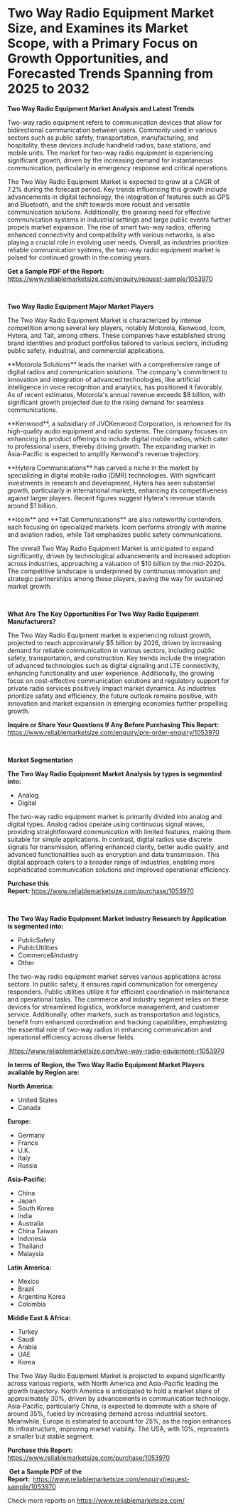 <p><h1>Two Way Radio Equipment Market Size, and Examines its Market Scope, with a Primary Focus on Growth Opportunities, and Forecasted Trends Spanning from 2025 to 2032</h1></p><p><strong>Two Way Radio Equipment Market Analysis and Latest Trends</strong></p>
<p><p>Two-way radio equipment refers to communication devices that allow for bidirectional communication between users. Commonly used in various sectors such as public safety, transportation, manufacturing, and hospitality, these devices include handheld radios, base stations, and mobile units. The market for two-way radio equipment is experiencing significant growth, driven by the increasing demand for instantaneous communication, particularly in emergency response and critical operations.</p><p>The Two Way Radio Equipment Market is expected to grow at a CAGR of 7.2% during the forecast period. Key trends influencing this growth include advancements in digital technology, the integration of features such as GPS and Bluetooth, and the shift towards more robust and versatile communication solutions. Additionally, the growing need for effective communication systems in industrial settings and large public events further propels market expansion. The rise of smart two-way radios, offering enhanced connectivity and compatibility with various networks, is also playing a crucial role in evolving user needs. Overall, as industries prioritize reliable communication systems, the two-way radio equipment market is poised for continued growth in the coming years.</p></p>
<p><strong>Get a Sample PDF of the Report:&nbsp;</strong> <a href="https://www.reliablemarketsize.com/enquiry/request-sample/1053970?utm_campaign=2314&utm_medium=2&utm_source=Github&utm_content=ia&utm_term=16022025&utm_id=two-way-radio-equipment">https://www.reliablemarketsize.com/enquiry/request-sample/1053970</a></p>
<p>&nbsp;</p>
<p><strong>Two Way Radio Equipment Major Market Players</strong></p>
<p><p>The Two Way Radio Equipment Market is characterized by intense competition among several key players, notably Motorola, Kenwood, Icom, Hytera, and Tait, among others. These companies have established strong brand identities and product portfolios tailored to various sectors, including public safety, industrial, and commercial applications.</p><p>**Motorola Solutions** leads the market with a comprehensive range of digital radios and communication solutions. The company's commitment to innovation and integration of advanced technologies, like artificial intelligence in voice recognition and analytics, has positioned it favorably. As of recent estimates, Motorola's annual revenue exceeds $8 billion, with significant growth projected due to the rising demand for seamless communications.</p><p>**Kenwood**, a subsidiary of JVCKenwood Corporation, is renowned for its high-quality audio equipment and radio systems. The company focuses on enhancing its product offerings to include digital mobile radios, which cater to professional users, thereby driving growth. The expanding market in Asia-Pacific is expected to amplify Kenwood's revenue trajectory.</p><p>**Hytera Communications** has carved a niche in the market by specializing in digital mobile radio (DMR) technologies. With significant investments in research and development, Hytera has seen substantial growth, particularly in international markets, enhancing its competitiveness against larger players. Recent figures suggest Hytera's revenue stands around $1 billion.</p><p>**Icom** and **Tait Communications** are also noteworthy contenders, each focusing on specialized markets. Icom performs strongly with marine and aviation radios, while Tait emphasizes public safety communications.</p><p>The overall Two Way Radio Equipment Market is anticipated to expand significantly, driven by technological advancements and increased adoption across industries, approaching a valuation of $10 billion by the mid-2020s. The competitive landscape is underpinned by continuous innovation and strategic partnerships among these players, paving the way for sustained market growth.</p></p>
<p>&nbsp;</p>
<p><strong>What Are The Key Opportunities For Two Way Radio Equipment Manufacturers?</strong></p>
<p><p>The Two Way Radio Equipment market is experiencing robust growth, projected to reach approximately $5 billion by 2026, driven by increasing demand for reliable communication in various sectors, including public safety, transportation, and construction. Key trends include the integration of advanced technologies such as digital signaling and LTE connectivity, enhancing functionality and user experience. Additionally, the growing focus on cost-effective communication solutions and regulatory support for private radio services positively impact market dynamics. As industries prioritize safety and efficiency, the future outlook remains positive, with innovation and market expansion in emerging economies further propelling growth.</p></p>
<p><strong>Inquire or Share Your Questions If Any Before Purchasing This Report:</strong> <a href="https://www.reliablemarketsize.com/enquiry/pre-order-enquiry/1053970?utm_campaign=2314&utm_medium=2&utm_source=Github&utm_content=ia&utm_term=16022025&utm_id=two-way-radio-equipment">https://www.reliablemarketsize.com/enquiry/pre-order-enquiry/1053970</a></p>
<p>&nbsp;</p>
<p><strong>Market Segmentation</strong></p>
<p><strong>The Two Way Radio Equipment Market Analysis by types is segmented into:</strong></p>
<p><ul><li>Analog</li><li>Digital</li></ul></p>
<p><p>The two-way radio equipment market is primarily divided into analog and digital types. Analog radios operate using continuous signal waves, providing straightforward communication with limited features, making them suitable for simple applications. In contrast, digital radios use discrete signals for transmission, offering enhanced clarity, better audio quality, and advanced functionalities such as encryption and data transmission. This digital approach caters to a broader range of industries, enabling more sophisticated communication solutions and improved operational efficiency.</p></p>
<p><strong>Purchase this Report:&nbsp;</strong><a href="https://www.reliablemarketsize.com/purchase/1053970?utm_campaign=2314&utm_medium=2&utm_source=Github&utm_content=ia&utm_term=16022025&utm_id=two-way-radio-equipment">https://www.reliablemarketsize.com/purchase/1053970</a></p>
<p>&nbsp;</p>
<p><strong>The Two Way Radio Equipment Market Industry Research by Application is segmented into:</strong></p>
<p><ul><li>PublicSafety</li><li>PublicUtilities</li><li>Commerce&Industry</li><li>Other</li></ul></p>
<p><p>The two-way radio equipment market serves various applications across sectors. In public safety, it ensures rapid communication for emergency responders. Public utilities utilize it for efficient coordination in maintenance and operational tasks. The commerce and industry segment relies on these devices for streamlined logistics, workforce management, and customer service. Additionally, other markets, such as transportation and logistics, benefit from enhanced coordination and tracking capabilities, emphasizing the essential role of two-way radios in enhancing communication and operational efficiency across diverse fields.</p></p>
<p><a href="https://www.reliablemarketsize.com/two-way-radio-equipment-r1053970?utm_campaign=2314&utm_medium=2&utm_source=Github&utm_content=ia&utm_term=16022025&utm_id=two-way-radio-equipment">&nbsp;https://www.reliablemarketsize.com/two-way-radio-equipment-r1053970</a></p>
<p><strong>In terms of Region, the Two Way Radio Equipment Market Players available by Region are:</strong></p>
<p>
    <p> <strong> North America: </strong>
        <ul>
            <li>United States</li>
            <li>Canada</li>
        </ul>
        </p> 
    <p> <strong> Europe: </strong>
        <ul>
            <li>Germany</li>
            <li>France</li>
            <li>U.K.</li>
            <li>Italy</li>
            <li>Russia</li>
        </ul>
        </p> 
    <p> <strong> Asia-Pacific: </strong>
        <ul>
            <li>China</li>
            <li>Japan</li>
            <li>South Korea</li>
            <li>India</li>
            <li>Australia</li>
            <li>China Taiwan</li>
            <li>Indonesia</li>
            <li>Thailand</li>
            <li>Malaysia</li>
        </ul>
        </p> 
    <p> <strong> Latin America: </strong>
        <ul>
            <li>Mexico</li>
            <li>Brazil</li>
            <li>Argentina Korea</li>
            <li>Colombia</li>
        </ul>
        </p> 
    <p> <strong> Middle East & Africa: </strong>
        <ul>
            <li>Turkey</li>
            <li>Saudi</li>
            <li>Arabia</li>
            <li>UAE</li>
            <li>Korea</li>
        </ul>
    </p>
    </p>
<p><p>The Two Way Radio Equipment Market is projected to expand significantly across various regions, with North America and Asia-Pacific leading the growth trajectory. North America is anticipated to hold a market share of approximately 30%, driven by advancements in communication technology. Asia-Pacific, particularly China, is expected to dominate with a share of around 35%, fueled by increasing demand across industrial sectors. Meanwhile, Europe is estimated to account for 25%, as the region enhances its infrastructure, improving market viability. The USA, with 10%, represents a smaller but stable segment.</p></p>
<p><strong>Purchase this Report: </strong><a href="https://www.reliablemarketsize.com/purchase/1053970?utm_campaign=2314&utm_medium=2&utm_source=Github&utm_content=ia&utm_term=16022025&utm_id=two-way-radio-equipment">https://www.reliablemarketsize.com/purchase/1053970</a></p>
<p>&nbsp;<strong>Get a Sample PDF of the Report:&nbsp;&nbsp;</strong><a href="https://www.reliablemarketsize.com/enquiry/request-sample/1053970?utm_campaign=2314&utm_medium=2&utm_source=Github&utm_content=ia&utm_term=16022025&utm_id=two-way-radio-equipment">https://www.reliablemarketsize.com/enquiry/request-sample/1053970</a></p>
<p><strong></strong></p>
<p>Check more reports on <a href="https://www.reliablemarketsize.com/?utm_campaign=2314&utm_medium=2&utm_source=Github&utm_content=ia&utm_term=16022025&utm_id=two-way-radio-equipment">https://www.reliablemarketsize.com/</a></p>
